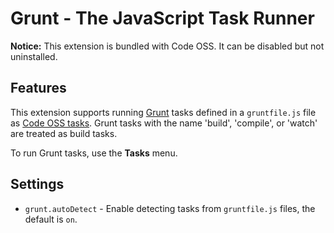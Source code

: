 # Grunt - The JavaScript Task Runner

**Notice:** This extension is bundled with Code OSS. It can be disabled but not uninstalled.

## Features

This extension supports running [Grunt](https://gruntjs.com/) tasks defined in a `gruntfile.js` file as [Code OSS tasks](https://code.visualstudio.com/docs/editor/tasks). Grunt tasks with the name 'build', 'compile', or 'watch' are treated as build tasks.

To run Grunt tasks, use the **Tasks** menu.

## Settings

- `grunt.autoDetect` - Enable detecting tasks from `gruntfile.js` files, the default is `on`.
